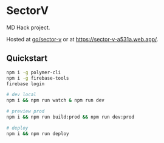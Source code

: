 # SectorV

MD Hack project.

Hosted at [go/sector-v](https://sector-v-a531a.web.app/) or at https://sector-v-a531a.web.app/.

## Quickstart

```bash
npm i -g polymer-cli
npm i -g firebase-tools
firebase login

# dev local
npm i && npm run watch & npm run dev

# preview prod
npm i && npm run build:prod && npm run dev:prod

# deploy
npm i && npm run deploy
```
